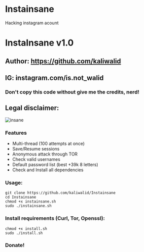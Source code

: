 # Instainsane
Hacking instagram acount
# InstaInsane v1.0
## Author: https://github.com/kaliwalid
## IG: instagram.com/is.not_walid
### Don't copy this code without give me the credits, nerd!



## Legal disclaimer:

![insane](https://github.com/kaliwalid/Instainsane/blob/main/Instainsane.png)





### Features
- Multi-thread (100 attempts at once)
- Save/Resume sessions
- Anonymous attack through TOR
- Check valid usernames
- Default password list (best +39k 8 letters)
- Check and Install all dependencies



### Usage:
```
git clone https://github.com/kaliwalid/Instainsane
cd Instainsane
chmod +x instainsane.sh
sudo ./instainsane.sh
```


### Install requirements (Curl, Tor, Openssl):

```
chmod +x install.sh
sudo ./install.sh
```
### Donate!
